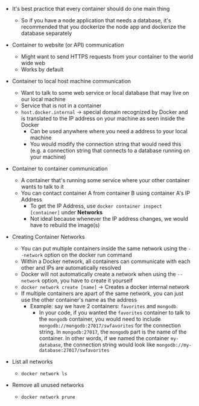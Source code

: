 * It's best practice that every container should do one main thing
  * So if you have a node application that needs a database, it's recommended that you dockerize the node app and dockerize the database separately

* Container to website (or API) communication
  * Might want to send HTTPS requests from your container to the world wide web
  * Works by default

* Container to local host machine communication
  * Want to talk to some web service or local database that may live on our local machine
  * Service that is not in a container
  * `host.docker.internal` -> special domain recognized by Docker and is translated to the IP address on your machine as seen inside the Docker
    * Can be used anywhere where you need a address to your local machine
    * You would modify the connection string that would need this (e.g. a connection string that connects to a database running on your machine) 

* Container to container communication
  * A container that's running some service where your other container wants to talk to it
  * You can contact container A from container B using container A's IP Address
    * To get the IP Address, use `docker container inspect [container]` under **Networks**
    * Not ideal because whenever the IP address changes, we would have to rebuild the image(s)

* Creating Container Networks
  * You can put multiple containers inside the same network using the `--network` option on the docker run command
  * Within a Docker network, all containers can communicate with each other and IPs are automatically resolved
  * Docker will not automatically create a network when using the `--network` option, you have to create it yourself
  * `docker network create [name]` -> Creates a docker internal network
  * If multiple containers are apart of the same network, you can just use the other container's name as the address
    * Example: say we have 2 containers: `favorites` and `mongodb`.
      * In your code, if you wanted the `favorites` container to talk to the `mongodb` container, you would need to include `mongodb://mongodb:27017/swfavorites` for the connection string. In `mongodb:27017`, the `mongodb` part is the name of the container. In other words, if we named the container `my-database`, the connection string would look like `mongodb://my-database:27017/swfavorites`

* List all networks
  * `docker network ls`

* Remove all unused networks
  * `docker network prune`